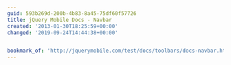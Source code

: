 ```yaml
---
guid: 593b269d-200b-4b83-8a45-75df60f57726
title: jQuery Mobile Docs - Navbar
created: '2013-01-30T18:25:59+00:00'
changed: '2019-09-24T14:44:38+00:00'


bookmark_of: 'http://jquerymobile.com/test/docs/toolbars/docs-navbar.html'
---
```




